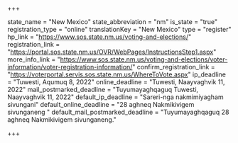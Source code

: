 +++

state_name = "New Mexico"
state_abbreviation = "nm"
is_state = "true"
registration_type = "online"
translationKey = "New Mexico"
type = "register"
hp_link = "https://www.sos.state.nm.us/voting-and-elections/"
registration_link = "https://portal.sos.state.nm.us/OVR/WebPages/InstructionsStep1.aspx"
more_info_link = "https://www.sos.state.nm.us/voting-and-elections/voter-information/voter-registration-information/"
confirm_registration_link = "https://voterportal.servis.sos.state.nm.us/WhereToVote.aspx"
ip_deadline = "Tuwesti, Aqumuq 8, 2022"
online_deadline = "Tuwesti, Naayvaghvik 11, 2022"
mail_postmarked_deadline = "Tuyumayaghqaguq Tuwesti, Naayvaghvik 11, 2022"
default_ip_deadline = "Sareri-nga nakmimiyagham sivungani"
default_online_deadline = "28 aghneq Nakmikivigem sivunganeng "
default_mail_postmarked_deadline = "Tuyumayaghqaguq 28 aghneq Nakmikivigem sivunganeng."

+++